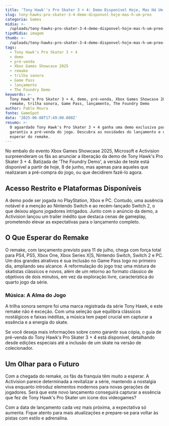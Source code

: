 ```yaml
---
title: 'Tony Hawk''s Pro Skater 3 + 4: Demo Disponível Hoje, Mas Há Um Preço'
slug: tony-hawks-pro-skater-3-4-demo-disponvel-hoje-mas-h-um-preo
categoria: Games
midia: >-
  /uploads/tony-hawks-pro-skater-3-4-demo-disponvel-hoje-mas-h-um-preo-thumb.jpeg
tipoMidia: imagem
thumb: >-
  /uploads/tony-hawks-pro-skater-3-4-demo-disponvel-hoje-mas-h-um-preo-thumb.jpeg
tags:
  - Tony Hawk's Pro Skater 3 + 4
  - demo
  - pré-venda
  - Xbox Games Showcase 2025
  - remake
  - trilha sonora
  - Game Pass
  - lançamento
  - The Foundry Demo
keywords: >-
  Tony Hawk's Pro Skater 3 + 4, demo, pré-venda, Xbox Games Showcase 2025,
  remake, trilha sonora, Game Pass, lançamento, The Foundry Demo
author: Pablo Moura
fonte: GameSpot
data: '2025-06-08T17:49:00.000Z'
resumo: >-
  O aguardado Tony Hawk's Pro Skater 3 + 4 ganha uma demo exclusiva para quem já
  garantiu a pré-venda do jogo. Descubra as novidades do lançamento e o que
  esperar do remake.
---
```


No embalo do evento Xbox Games Showcase 2025, Microsoft e Activision surpreenderam os fãs ao anunciar a liberação da demo de Tony Hawk's Pro Skater 3 + 4. Batizada de 'The Foundry Demo', a versão de teste está disponível a partir de hoje, 8 de junho, mas apenas para aqueles que realizaram a pré-compra do jogo, ou que decidirem fazê-lo agora.

## Acesso Restrito e Plataformas Disponíveis

A demo pode ser jogada no PlayStation, Xbox e PC. Contudo, uma ausência notável é a menção ao Nintendo Switch e ao recém-lançado Switch 2, o que deixou alguns jogadores intrigados. Junto com o anúncio da demo, a Activision lançou um trailer inédito que destaca cenas de gameplay, prometendo elevar as expectativas para o lançamento completo.

## O Que Esperar do Remake

O remake, com lançamento previsto para 11 de julho, chega com força total para PS4, PS5, Xbox One, Xbox Series X|S, Nintendo Switch, Switch 2 e PC. Um dos grandes atrativos é sua inclusão no Game Pass logo no primeiro dia, ampliando seu alcance. A reformulação do jogo traz uma mistura de skatistas clássicos e novos, além de um retorno ao formato clássico de objetivos de dois minutos, em vez da exploração livre, característica do quarto jogo da série.

### Música: A Alma do Jogo

A trilha sonora sempre foi uma marca registrada da série Tony Hawk, e este remake não é exceção. Com uma seleção que equilibra clássicos nostálgicos e faixas inéditas, a música tem papel crucial em capturar a essência e a energia do skate.

Se você deseja mais informações sobre como garantir sua cópia, o guia de pré-venda do Tony Hawk's Pro Skater 3 + 4 está disponível, detalhando desde edições especiais até a inclusão de um skate na versão de colecionador.

## Um Olhar para o Futuro

Com a chegada do remake, os fãs da franquia têm muito a esperar. A Activision parece determinada a revitalizar a série, mantendo a nostalgia viva enquanto introduz elementos modernos para novas gerações de jogadores. Será que este novo lançamento conseguirá capturar a essência que fez de Tony Hawk's Pro Skater um ícone dos videogames?

Com a data de lançamento cada vez mais próxima, a expectativa só aumenta. Fique atento para mais atualizações e prepare-se para voltar às pistas com estilo e adrenalina.

